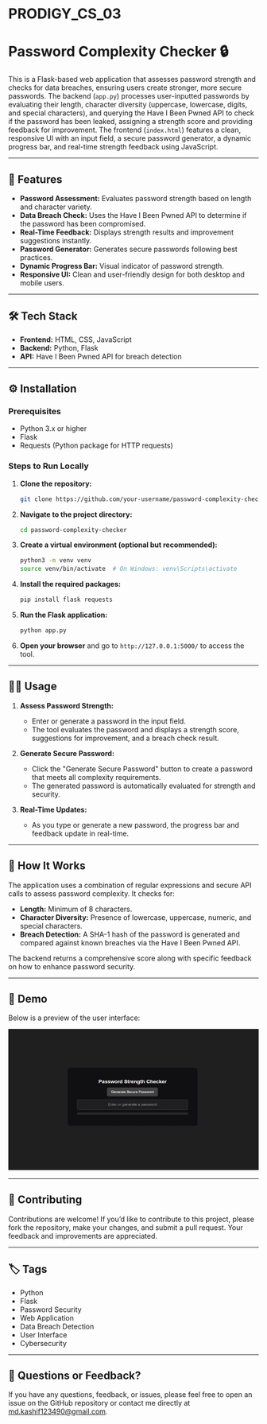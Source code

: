 # PRODIGY_CS_03
# Password Complexity Checker 🔒

This is a Flask-based web application that assesses password strength and checks for data breaches, ensuring users create stronger, more secure passwords. The backend (`app.py`) processes user-inputted passwords by evaluating their length, character diversity (uppercase, lowercase, digits, and special characters), and querying the Have I Been Pwned API to check if the password has been leaked, assigning a strength score and providing feedback for improvement. The frontend (`index.html`) features a clean, responsive UI with an input field, a secure password generator, a dynamic progress bar, and real-time strength feedback using JavaScript.

---

## 🚀 Features

- **Password Assessment:** Evaluates password strength based on length and character variety.
- **Data Breach Check:** Uses the Have I Been Pwned API to determine if the password has been compromised.
- **Real-Time Feedback:** Displays strength results and improvement suggestions instantly.
- **Password Generator:** Generates secure passwords following best practices.
- **Dynamic Progress Bar:** Visual indicator of password strength.
- **Responsive UI:** Clean and user-friendly design for both desktop and mobile users.

---

## 🛠️ Tech Stack

- **Frontend:** HTML, CSS, JavaScript
- **Backend:** Python, Flask
- **API:** Have I Been Pwned API for breach detection

---

## ⚙️ Installation

### Prerequisites

- Python 3.x or higher
- Flask
- Requests (Python package for HTTP requests)

### Steps to Run Locally

1. **Clone the repository:**

    ```bash
    git clone https://github.com/your-username/password-complexity-checker.git
    ```

2. **Navigate to the project directory:**

    ```bash
    cd password-complexity-checker
    ```

3. **Create a virtual environment (optional but recommended):**

    ```bash
    python3 -m venv venv
    source venv/bin/activate  # On Windows: venv\Scripts\activate
    ```

4. **Install the required packages:**

    ```bash
    pip install flask requests
    ```

5. **Run the Flask application:**

    ```bash
    python app.py
    ```

6. **Open your browser** and go to `http://127.0.0.1:5000/` to access the tool.

---

## 🧑‍💻 Usage

1. **Assess Password Strength:**
    - Enter or generate a password in the input field.
    - The tool evaluates the password and displays a strength score, suggestions for improvement, and a breach check result.

2. **Generate Secure Password:**
    - Click the "Generate Secure Password" button to create a password that meets all complexity requirements.
    - The generated password is automatically evaluated for strength and security.

3. **Real-Time Updates:**
    - As you type or generate a new password, the progress bar and feedback update in real-time.

---

## 📖 How It Works

The application uses a combination of regular expressions and secure API calls to assess password complexity. It checks for:
- **Length:** Minimum of 8 characters.
- **Character Diversity:** Presence of lowercase, uppercase, numeric, and special characters.
- **Breach Detection:** A SHA-1 hash of the password is generated and compared against known breaches via the Have I Been Pwned API.  

The backend returns a comprehensive score along with specific feedback on how to enhance password security.

---

## 🎨 Demo

Below is a preview of the user interface:

![Password Complexity Checker](password.gif)

---

## 🤝 Contributing

Contributions are welcome! If you’d like to contribute to this project, please fork the repository, make your changes, and submit a pull request. Your feedback and improvements are appreciated.

---

## 🏷️ Tags

- Python
- Flask
- Password Security
- Web Application
- Data Breach Detection
- User Interface
- Cybersecurity

---

## 💬 Questions or Feedback?

If you have any questions, feedback, or issues, please feel free to open an issue on the GitHub repository or contact me directly at [md.kashif123490@gmail.com](mailto:your-email@example.com).

